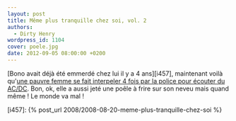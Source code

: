 ```yaml
---
layout: post
title: Même plus tranquille chez soi, vol. 2
authors:
  - Dirty Henry
wordpress_id: 1104
cover: poele.jpg
date: 2012-09-05 08:00:00 +0200
---
```


[Bono avait déjà été emmerdé chez lui il y a 4 ans][i457], maintenant voilà
qu'[une pauvre femme se fait interpeler 4 fois par la police pour écouter du AC/DC](http://www.nme.com/news/acdc/65882).
Bon, ok, elle a aussi jeté une poêle à frire sur son neveu mais quand même ! Le
monde va mal !

[i457]: {% post_url 2008/2008-08-20-meme-plus-tranquille-chez-soi %}
